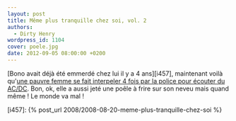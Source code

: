 ```yaml
---
layout: post
title: Même plus tranquille chez soi, vol. 2
authors:
  - Dirty Henry
wordpress_id: 1104
cover: poele.jpg
date: 2012-09-05 08:00:00 +0200
---
```


[Bono avait déjà été emmerdé chez lui il y a 4 ans][i457], maintenant voilà
qu'[une pauvre femme se fait interpeler 4 fois par la police pour écouter du AC/DC](http://www.nme.com/news/acdc/65882).
Bon, ok, elle a aussi jeté une poêle à frire sur son neveu mais quand même ! Le
monde va mal !

[i457]: {% post_url 2008/2008-08-20-meme-plus-tranquille-chez-soi %}
